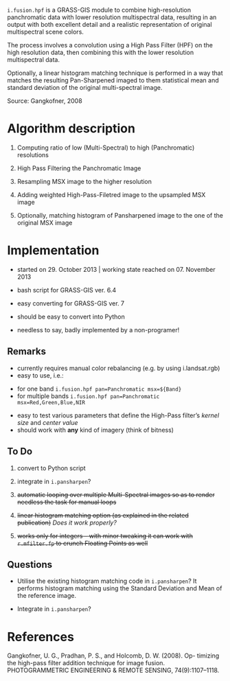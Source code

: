`i.fusion.hpf` is a GRASS-GIS module to combine high-resolution 
panchromatic data with lower resolution multispectral data, resulting in an 
output with both excellent detail and a realistic representation of original 
multispectral scene colors.

The process involves a convolution using a High Pass Filter (HPF) on the high 
resolution data, then combining this with the lower resolution multispectral 
data.

Optionally, a linear histogram matching technique is performed in a way that 
matches the resulting Pan-Sharpened imaged to them statistical mean and standard 
deviation of the original multi-spectral image.

Source: Gangkofner, 2008

Algorithm description
=====================

1.  Computing ratio of low (Multi-Spectral) to high (Panchromatic) resolutions

2.  High Pass Filtering the Panchromatic Image

3.  Resampling MSX image to the higher resolution

4.  Adding weighted High-Pass-Filetred image to the upsampled MSX image

5.  Optionally, matching histogram of Pansharpened image to the one of the 
original MSX image

Implementation
==============

-   started on 29. October 2013 | working state reached on 07. November 2013

-   bash script for GRASS-GIS ver. 6.4

-   easy converting for GRASS-GIS ver. 7

-   should be easy to convert into Python

-   needless to say, badly implemented by a non-programer!

Remarks
-------

-   currently requires manual color rebalancing (e.g. by using i.landsat.rgb)
-   easy to use, i.e.:
 * for one band `i.fusion.hpf pan=Panchromatic msx=${Band}`
 * for multiple bands `i.fusion.hpf pan=Panchromatic msx=Red,Green,Blue,NIR`
-   easy to test various parameters that define the High-Pass filter’s *kernel 
size* and *center value*
-   should work with **any** kind of imagery (think of bitness)

To Do
-----

1. convert to Python script

2. integrate in `i.pansharpen`?  

2. ~~automatic looping over multiple Multi-Spectral images so as to render 
needless the task for manual loops~~

3.  ~~linear histogram matching option (as explained in the related 
publication)~~ *Does it work properly?*

4.  ~~works only for integers – with minor tweaking it can work with
`r.mfilter.fp` to crunch Floating Points as well~~

Questions
---------

-   Utilise the existing histogram matching code in `i.pansharpen`? 
It performs histogram matching using the Standard Deviation and Mean of the 
reference image.

-   Integrate in `i.pansharpen`?

References
==========

Gangkofner, U. G., Pradhan, P. S., and Holcomb, D. W. (2008). Op-
timizing the high-pass filter addition technique for image fusion.
PHOTOGRAMMETRIC ENGINEERING & REMOTE SENSING,
74(9):1107–1118.
